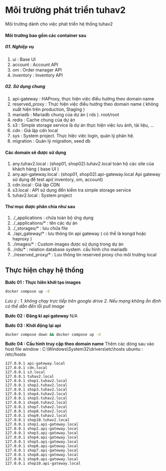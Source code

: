 # Môi trường phát triển tuhav2 
Môi trường dành cho việc phát triển hệ thống tuhav2
#### Môi trường bao gồm  các container sau
##### 01. Nghiệp vụ
01. ui : Base UI
02. account : Account API 
03. om : Order manager API
04. inventory : Inventory API
##### 02. Sử dụng chung
01. api-gateway : HAProxy, thực hiện việc điều hướng theo domain name
01. reserved_proxy : Thực hiện việc điều hướng theo domain name ( không xuất hiện trên production, Staging )
02. mariadb : Mariadb chung của dự án ( rds ). root/root 
03. redis : Cache chung của dự án 
04. s3 : Simple storage service là dự án thực hiện việc lưu ảnh, tài liệu, ...
05. cdn : Giả lập cdn local 
06. sys : System project. Thực hiệc việc login, quản lý phân hệ.
07. migration : Quản lý migration, seed db

#### Các domain sẽ được sử dụng 
01. any.tuhav2.local      : (shop01, shop02).tuhav2.local toàn hộ các site của khách hàng ( base UI )
02. any.api-gateway.local : (shop01, shop02).api-gateway.local Api gateway sử dụng để test api( inventory, om, account)
03. cdn.local             : Giả lập CDN 
04. s3.local              : API sử dụng đển kiểm tra simple storage service
05. tuhav2.local          : System project

#### Thư mục được phân chia như sau 
01. ./_applications : chứa toàn bộ ứng dụng 
02. ./_applications/* : tên các dự án 
03. ./_storages/* : lưu chữa file
04. ./api_gateway/* : lưu thông tin api gateway ( có thể là kongd hoặc haproxy )
05. ./images/* : Custom images được sử dụng trong dự án 
06. ./rds/* : relation database system. cấu hình cho mariadb 
07. ./reserved_proxy/* : Lưu thông tin reserved proxy cho  môi trường local 

## Thực hiện chạy hệ thống 
**Bước 01 : Thực hiên khởi tạo images**
```sh
docker compose up -d 
```
*Lưu ý :*
*1. không chạy trực tiếp trên google drive*
*2. Nếu mạng không ổn định có thể dẫn đến lỗi pull image*

**Bước 02 : Đăng kí api gateway**
N/A

**Bước 03 : Khởi động lại api**
```sh 
docker compose down && docker compose up -d
```

**Bước 04 : Cấu hình truy cập theo domain name**
Thêm các dòng sau vào host file 
window : C:\Windows\System32\drivers\etc\hosts
ubuntu : /etc/hosts
```text
127.0.0.1 api-gateway.local
127.0.0.1 cdn.local
127.0.0.1 s3.local
127.0.0.1 tuhav2.local
127.0.0.1 shop1.tuhav2.local
127.0.0.1 shop2.tuhav2.local
127.0.0.1 shop3.tuhav2.local
127.0.0.1 shop4.tuhav2.local
127.0.0.1 shop5.tuhav2.local
127.0.0.1 shop6.tuhav2.local
127.0.0.1 shop7.tuhav2.local
127.0.0.1 shop8.tuhav2.local
127.0.0.1 shop9.tuhav2.local
127.0.0.1 shop10.tuhav2.local
127.0.0.1 shop1.api-gateway.local
127.0.0.1 shop2.api-gateway.local
127.0.0.1 shop3.api-gateway.local
127.0.0.1 shop4.api-gateway.local
127.0.0.1 shop5.api-gateway.local
127.0.0.1 shop6.api-gateway.local
127.0.0.1 shop7.api-gateway.local
127.0.0.1 shop8.api-gateway.local
127.0.0.1 shop9.api-gateway.local
127.0.0.1 shop10.api-gateway.local
```
